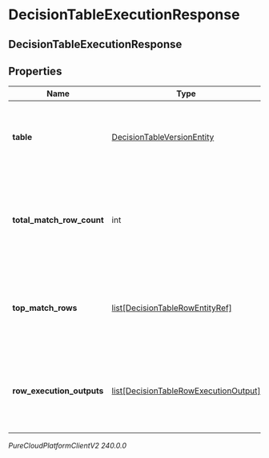 # DecisionTableExecutionResponse

## DecisionTableExecutionResponse

## Properties

|Name | Type | Description | Notes|
|------------ | ------------- | ------------- | -------------|
| **table** | [DecisionTableVersionEntity](DecisionTableVersionEntity) | The decision table version entity that was executed. | [optional] |
| **total_match_row_count** | int | Total number of rows that matched execution input and would return results | [optional] |
| **top_match_rows** | [list[DecisionTableRowEntityRef]](DecisionTableRowEntityRef) | Top 5 rows matching execution input, excluding the one produced the result. | [optional] |
| **row_execution_outputs** | [list[DecisionTableRowExecutionOutput]](DecisionTableRowExecutionOutput) | The output data for each executed row for which output is collected. | [optional] |



_PureCloudPlatformClientV2 240.0.0_
